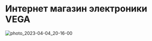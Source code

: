 # Интернет магазин электроники VEGA

![photo_2023-04-04_20-16-00](https://user-images.githubusercontent.com/83527368/229838954-570f2296-82d8-4f1f-927e-a715c4e5f003.jpg)

